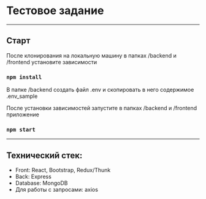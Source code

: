 # Тестовое задание
___
## Старт
После клонирования на локальную машину в папках /backend и /frontend установите зависимости
### `npm install`
В папке /backend создать файл .env и скопировать в него содержимое .env_sample

После установки зависимостей запустите в папках /backend и /frontend приложение 
### `npm start`
___
## Технический стек:
- Front: React, Bootstrap, Redux/Thunk
- Back: Express
- Database: MongoDB
- Для работы с запросами: axios
